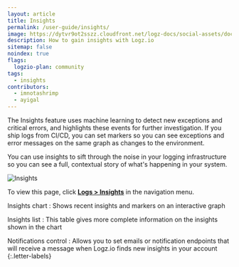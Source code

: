 ```yaml
---
layout: article
title: Insights
permalink: /user-guide/insights/
image: https://dytvr9ot2sszz.cloudfront.net/logz-docs/social-assets/docs-social.jpg
description: How to gain insights with Logz.io
sitemap: false 
noindex: true
flags:
  logzio-plan: community
tags:
  - insights
contributors:
  - imnotashrimp
  - ayigal
---
```


The Insights feature uses machine learning to detect new exceptions and critical errors, and highlights these events for further investigation. If you ship logs from CI/CD, you can set markers so you can see exceptions and error messages on the same graph as changes to the environment.

You can use insights to sift through the noise in your logging infrastructure so you can see a full, contextual story of what's happening in your system.

![Insights](https://dytvr9ot2sszz.cloudfront.net/logz-docs/insights/insights--insights-annotated_aug2021.png)

To view this page, click  [**Logs > Insights**](https://app.logz.io/#/dashboard/insights) in the navigation menu.

Insights chart
: Shows recent insights and markers on an interactive graph

Insights list
: This table gives more complete information on the insights shown in the chart

Notifications control
: Allows you to set emails or notification endpoints that will receive a message when Logz.io finds new insights in your account
{:.letter-labels}
